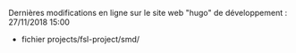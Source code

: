 ﻿Dernières modifications en ligne sur le site web "hugo" de développement : 27/11/2018 15:00
- fichier projects/fsl-project/smd/
